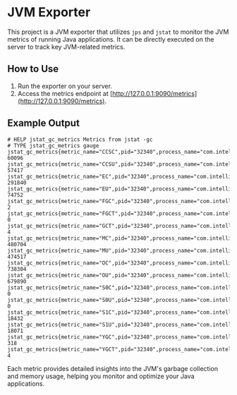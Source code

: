 # JVM Exporter

This project is a JVM exporter that utilizes `jps` and `jstat` to monitor the JVM metrics of running Java applications. It can be directly executed on the server to track key JVM-related metrics.

## How to Use

1. Run the exporter on your server.
2. Access the metrics endpoint at [http://127.0.0.1:9090/metrics](http://127.0.0.1:9090/metrics).

## Example Output

```plaintext
# HELP jstat_gc_metrics Metrics from jstat -gc
# TYPE jstat_gc_metrics gauge
jstat_gc_metrics{metric_name="CCSC",pid="32340",process_name="com.intellij.idea.Main"} 60096
jstat_gc_metrics{metric_name="CCSU",pid="32340",process_name="com.intellij.idea.Main"} 57417
jstat_gc_metrics{metric_name="EC",pid="32340",process_name="com.intellij.idea.Main"} 291840
jstat_gc_metrics{metric_name="EU",pid="32340",process_name="com.intellij.idea.Main"} 74752
jstat_gc_metrics{metric_name="FGC",pid="32340",process_name="com.intellij.idea.Main"} 2
jstat_gc_metrics{metric_name="FGCT",pid="32340",process_name="com.intellij.idea.Main"} 0
jstat_gc_metrics{metric_name="GCT",pid="32340",process_name="com.intellij.idea.Main"} 4
jstat_gc_metrics{metric_name="MC",pid="32340",process_name="com.intellij.idea.Main"} 480704
jstat_gc_metrics{metric_name="MU",pid="32340",process_name="com.intellij.idea.Main"} 474517
jstat_gc_metrics{metric_name="OC",pid="32340",process_name="com.intellij.idea.Main"} 738304
jstat_gc_metrics{metric_name="OU",pid="32340",process_name="com.intellij.idea.Main"} 679890
jstat_gc_metrics{metric_name="S0C",pid="32340",process_name="com.intellij.idea.Main"} 0
jstat_gc_metrics{metric_name="S0U",pid="32340",process_name="com.intellij.idea.Main"} 0
jstat_gc_metrics{metric_name="S1C",pid="32340",process_name="com.intellij.idea.Main"} 18432
jstat_gc_metrics{metric_name="S1U",pid="32340",process_name="com.intellij.idea.Main"} 18071
jstat_gc_metrics{metric_name="YGC",pid="32340",process_name="com.intellij.idea.Main"} 318
jstat_gc_metrics{metric_name="YGCT",pid="32340",process_name="com.intellij.idea.Main"} 4
```
Each metric provides detailed insights into the JVM's garbage collection and memory usage, helping you monitor and optimize your Java applications.